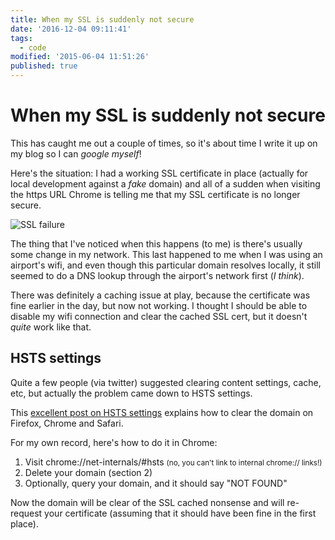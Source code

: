```yaml
---
title: When my SSL is suddenly not secure
date: '2016-12-04 09:11:41'
tags:
  - code
modified: '2015-06-04 11:51:26'
published: true
---
```

# When my SSL is suddenly not secure

This has caught me out a couple of times, so it's about time I write it up on my blog so I can *google myself*!

Here's the situation: I had a working SSL certificate in place (actually for local development against a *fake* domain) and all of a sudden when visiting the https URL Chrome is telling me that my SSL certificate is no longer secure.

<!--more-->

![SSL failure](/images/ssl-fail.png)

The thing that I've noticed when this happens (to me) is there's usually some change in my network. This last happened to me when I was using an airport's wifi, and even though this particular domain resolves locally, it still seemed to do a DNS lookup through the airport's network first (*I think*).

There was definitely a caching issue at play, because the certificate was fine earlier in the day, but now not working. I thought I should be able to disable my wifi connection and clear the cached SSL cert, but it doesn't *quite* work like that.

## HSTS settings

Quite a few people (via twitter) suggested clearing content settings, cache, etc, but actually the problem came down to HSTS settings.

This [excellent post on HSTS settings](http://classically.me/blogs/how-clear-hsts-settings-major-browsers) explains how to clear the domain on Firefox, Chrome and Safari.

For my own record, here's how to do it in Chrome:

1. Visit chrome://net-internals/#hsts <small>(no, you can't link to internal chrome:// links!)</small>
2. Delete your domain (section 2)
3. Optionally, query your domain, and it should say "NOT FOUND"

Now the domain will be clear of the SSL cached nonsense and will re-request your certificate (assuming that it should have been fine in the first place).
